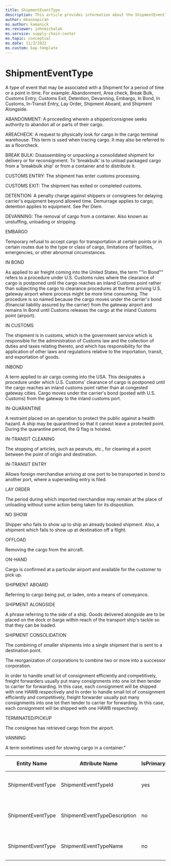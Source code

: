 ```yaml
---
title: ShipmentEventType
description: This article provides information about the ShipmentEventType entity.
author: mkannapiran
ms.author: kamanick
ms.reviewer: johnmichalak
ms.service: supply-chain-center
ms.topic: conceptual
ms.date: 11/3/2022
ms.custom: bap-template
---
```


# ShipmentEventType

A type of event that may be associated with a Shipment for a period of time or a point in time. For example: Abandonment, Area check, Break Bulk, Customs Entry, Customs Exit, Detention, Devanning, Embargo, In Bond, In Customs, In-Transit Entry, Lay Order, Shipment Aboard, and Shipment Alongside.

ABANDONMENT: A proceeding wherein a shipper/consignee seeks authority to abandon all or parts of their cargo.

AREACHECK: A request to physically look for cargo in the cargo terminal warehouse. This term is used when tracing cargo. It may also be referred to as a floorcheck.

BREAK BULK: Disassembling or unpacking a consolidated shipment for delivery or for reconsignment. To 'breakbulk' is to unload packaged cargo from a 'breakbulk ship' or from a container and to distribute it.

CUSTOMS ENTRY: The shipment has enter customs processing.

CUSTOMS EXIT: The shipment has exited or completed customs.

DETENTION: A penalty charge against shippers or consignees for delaying carrier's equipment beyond allowed time. Demurrage applies to cargo; detention applies to equipment. See Per Diem.

DEVANNING: The removal of cargo from a container. Also known as unstuffing, unloading or stripping.

EMBARGO

Temporary refusal to accept cargo for transportation at certain points or in certain routes due to the type or class of cargo, limitations of facilities, emergencies, or other abnormal circumstances.

IN BOND

As applied to air freight coming into the United States, the term ""in Bond"" refers to a procedure under U.S. Customs rules where the clearance of cargo is postponed until the cargo reaches an inland Customs point rather than subjecting the cargo to clearance procedures at the first arriving U.S. gateway airport where process might be more time consuming. The procedure is so named because the cargo moves under the carrier's bond (financial liability assured by the carrier) from the gateway airport and remains In Bond until Customs releases the cargo at the inland Customs point (airport).

IN CUSTOMS

The shipment is in customs, which is the government service which is responsible for the administration of Customs law and the collection of duties and taxes relating thereto, and which has responsibility for the application of other laws and regulations relative to the importation, transit, and exportation of goods.

INBOND

A term applied to air cargo coming into the USA. This designates a procedure under which U.S. Customs' clearance of cargo is postponed until the cargo reaches an inland customs point rather than at congested gateway cities. Cargo moves under the carrier's bond (posted with U.S. Customs) from the gateway to the inland customs port.

IN-QUARANTINE

A restraint placed on an operation to protect the public against a health hazard. A ship may be quarantined so that it cannot leave a protected point. During the quarantine period, the Q flag is hoisted.

IN-TRANSIT CLEANING

The stopping of articles, such as peanuts, etc., for cleaning at a point between the point of origin and destination.

IN-TRANSIT ENTRY

Allows foreign merchandise arriving at one port to be transported in bond to another port, where a superseding entry is filed.

LAY ORDER

The period during which imported merchandise may remain at the place of unloading without some action being taken for its disposition.

NO SHOW

Shipper who fails to show up to ship an already booked shipment. Also, a shipment which fails to show up at destination off a flight.

OFFLOAD

Removing the cargo from the aircraft.

ON-HAND

Cargo is confirmed at a particular airport and available for the customer to pick up.

SHIPMENT ABOARD

Referring to cargo being put, or laden, onto a means of conveyance.

SHIPMENT ALONGSIDE

A phrase referring to the side of a ship. Goods delivered alongside are to be placed on the dock or barge within reach of the transport ship's tackle so that they can be loaded.

SHIPMENT CONSOLIDATION

The combining of smaller shipments into a single shipment that is sent to a destination point.

The reorganization of corporations to combine two or more into a successor corporation.

In order to handle small lot of consignment efficiently and competitively, freight forwarders usually put many consignments into one lot then tender to carrier for forwarding. In this case, each consignment will be shipped with one HAWB respectively and In order to handle small lot of consignment efficiently and competitively, freight forwarder usually put many consignments into one lot then tender to carrier for forwarding. In this case, each consignment will be shipped with one HAWB respectively.

TERMINATED/PICKUP

The consignee has retrieved cargo from the airport.

VANNING

A term sometimes used for stowing cargo in a container."

| **Entity Name** | **Attribute Name** | **IsPrimaryKey** | **Data Type** | **Data Length** | **Description** |
| --- | --- | --- | --- | --- | --- |
| ShipmentEventType | ShipmentEventTypeId | yes | string | 36 | The unique identifier of a Shipment Event Type. |
| ShipmentEventType | ShipmentEventTypeDescription | no | string | 512 | The description of a Shipment Event Type. |
| ShipmentEventType | ShipmentEventTypeName | no | string | 128 | The name of a Shipment Event Type. |
